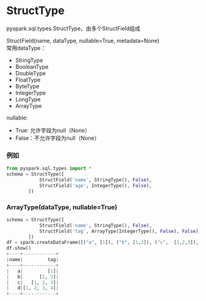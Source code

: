 # StructType
pyspark.sql.types.StructType，由多个StructField组成  

StructField(name, dataType, nullable=True, metadata=None)  
常用dataType：  
- StringType
- BooleanType
- DoubleType
- FloatType
- ByteType
- IntegerType
- LongType
- ArrayType

nullable: 
- True: 允许字段为null（None）
- False：不允许字段为null（None）

### 例如
```python
from pyspark.sql.types import *
schema = StructType([
            StructField('name', StringType(), False),
            StructField('age', IntegerType(), False),
        ])
```

### ArrayType(dataType, nullable=True)
```python
schema = StructType([
            StructField('name', StringType(), False),
            StructField('tag', ArrayType(IntegerType(), False), False),
        ])
df = spark.createDataFrame([("a", [1]), ("b", [1,2]), ("c",  [1,2,3]), ("d", [1,2,3,4])], schema=schema)
df.show()
+----+------------+
|name|         tag|
+----+------------+
|   a|         [1]|
|   b|      [1, 2]|
|   c|   [1, 2, 3]|
|   d|[1, 2, 3, 4]|
+----+------------+
```
